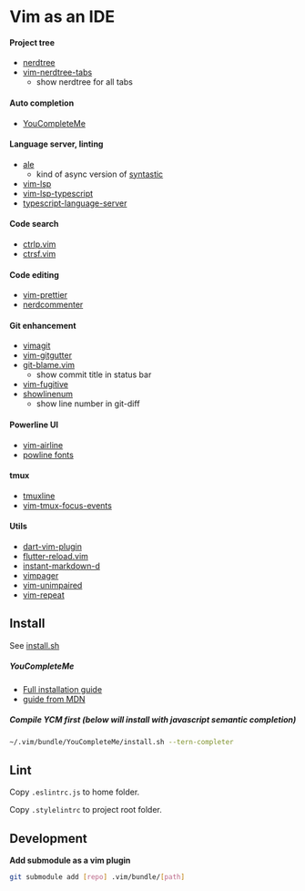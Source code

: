 # Vim as an IDE

#### Project tree
* [nerdtree](https://github.com/scrooloose/nerdtree)
* [vim-nerdtree-tabs](https://github.com/jistr/vim-nerdtree-tabs)
  * show nerdtree for all tabs

#### Auto completion
* [YouCompleteMe](https://github.com/Valloric/YouCompleteMe)

#### Language server, linting
* [ale](https://github.com/w0rp/ale)
  * kind of async version of [syntastic](https://github.com/vim-syntastic/syntastic)
* [vim-lsp](https://github.com/prabirshrestha/vim-lsp)
* [vim-lsp-typescript](https://github.com/ryanolsonx/vim-lsp-typescript)
* [typescript-language-server](https://github.com/theia-ide/typescript-language-server)

#### Code search
* [ctrlp.vim](https://github.com/kien/ctrlp.vim)
* [ctrsf.vim](https://github.com/dyng/ctrlsf.vim)

#### Code editing
* [vim-prettier](https://github.com/prettier/vim-prettier)
* [nerdcommenter](https://github.com/scrooloose/nerdcommenter)

#### Git enhancement
* [vimagit](https://github.com/jreybert/vimagit)
* [vim-gitgutter](https://github.com/airblade/vim-gitgutter)
* [git-blame.vim](https://github.com/zivyangll/git-blame.vim)
  * show commit title in status bar
* [vim-fugitive](https://github.com/tpope/vim-fugitive)
* [showlinenum](https://github.com/jay/showlinenum)
  * show line number in git-diff

#### Powerline UI
* [vim-airline](https://github.com/vim-airline/vim-airline)
* [powline fonts](https://github.com/powerline/fonts)

#### tmux
* [tmuxline](https://github.com/edkolev/tmuxline.vim)
* [vim-tmux-focus-events](https://github.com/tmux-plugins/vim-tmux-focus-events)

#### Utils
* [dart-vim-plugin](https://github.com/dart-lang/dart-vim-plugin)
* [flutter-reload.vim](https://github.com/hankchiutw/flutter-reload.vim)
* [instant-markdown-d](https://github.com/suan/vim-instant-markdown)
* [vimpager](https://github.com/rkitover/vimpager)
* [vim-unimpaired](https://github.com/tpope/vim-unimpaired)
* [vim-repeat](https://github.com/tpope/vim-repeat)

## Install

See [install.sh](install.sh)

##### YouCompleteMe
- [Full installation guide](https://github.com/Valloric/YouCompleteMe#full-installation-guide)
- [guide from MDN](https://developer.mozilla.org/en-US/docs/Mozilla/Developer_guide/YouCompleteMe)

##### Compile YCM first (below will install with javascript semantic completion)
```sh
~/.vim/bundle/YouCompleteMe/install.sh --tern-completer
```

## Lint
Copy `.eslintrc.js` to home folder.

Copy `.stylelintrc` to project root folder.

## Development
**Add submodule as a vim plugin**
```sh
git submodule add [repo] .vim/bundle/[path]
```
